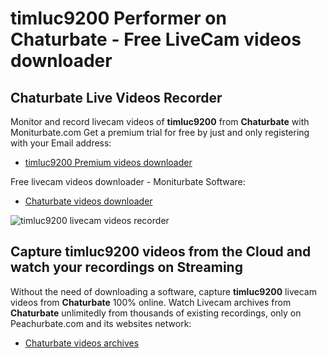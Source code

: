 # timluc9200 Performer on Chaturbate - Free LiveCam videos downloader

## Chaturbate Live Videos Recorder

Monitor and record livecam videos of **timluc9200** from **Chaturbate** with Moniturbate.com
Get a premium trial for free by just and only registering with your Email address:
* [timluc9200 Premium videos downloader](https://moniturbate.com/request-demo-licence-key.html)

Free livecam videos downloader - Moniturbate Software:
* [Chaturbate videos downloader](https://moniturbate.com/moniturbate-download-software.html)

![timluc9200 livecam videos recorder](https://peachurnet.com/templates/moniturbate-software.png)


## Capture timluc9200 videos from the Cloud and watch your recordings on Streaming

Without the need of downloading a software, capture **timluc9200** livecam videos from **Chaturbate** 100% online.
Watch Livecam archives from **Chaturbate** unlimitedly from thousands of existing recordings, only on Peachurbate.com and its websites network:
* [Chaturbate videos archives](https://peachurnet.com/)